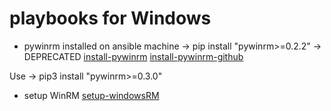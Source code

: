 # playbooks for Windows

- pywinrm installed on ansible machine -> pip install "pywinrm>=0.2.2" -> DEPRECATED
[install-pywinrm](https://docs.ansible.com/ansible/2.9/user_guide/windows_winrm.html#what-is-winrm)
[install-pywinrm-github](https://github.com/diyan/pywinrm)

Use -> pip3 install "pywinrm>=0.3.0"

- setup WinRM
[setup-windowsRM](https://docs.ansible.com/ansible/2.9/user_guide/windows_setup.html)
